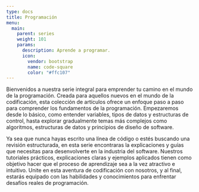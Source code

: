 ```yaml
---
type: docs
title: Programación
menu:
  main:
    parent: series
    weight: 101
    params:
      description: Aprende a programar.
      icon:
        vendor: bootstrap
        name: code-square
        color: "#ffc107"
---
```


Bienvenidos a nuestra serie integral para emprender tu camino en el mundo de la programación. Creada para aquellos nuevos en el mundo de la codificación, esta colección de artículos ofrece un enfoque paso a paso para comprender los fundamentos de la programación. Empezaremos desde lo básico, como entender variables, tipos de datos y estructuras de control, hasta explorar gradualmente temas más complejos como algoritmos, estructuras de datos y principios de diseño de software.

Ya sea que nunca hayas escrito una línea de código o estés buscando una revisión estructurada, en esta serie encontraras la explicaciones y guías que necesitas para desenvolverte en la industria del software. Nuestros tutoriales prácticos, explicaciones claras y ejemplos aplicados tienen como objetivo hacer que el proceso de aprendizaje sea a la vez atractivo e intuitivo. Unite en esta aventura de codificación con nosotros, y al final, estarás equipado con las habilidades y conocimientos para enfrentar desafíos reales de programación.
